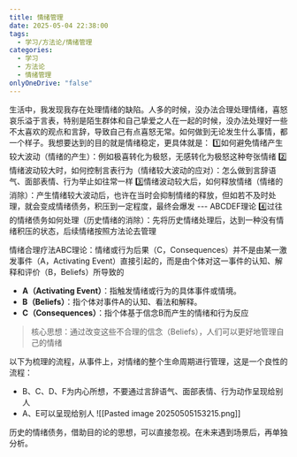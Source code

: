 ```yaml
---
title: 情绪管理
date: 2025-05-04 22:38:00
tags:
  - 学习/方法论/情绪管理
categories:
  - 学习
  - 方法论
  - 情绪管理
onlyOneDrive: "false"
---
```

生活中，我发现我存在处理情绪的缺陷。人多的时候，没办法合理处理情绪，喜怒哀乐溢于言表，特别是陌生群体和自己挚爱之人在一起的时候，没办法处理好一些不太喜欢的观点和言辞，导致自己有点喜怒无常。如何做到无论发生什么事情，都一个样子。我想要达到的目的就是情绪稳定，更具体就是：
1️⃣如何避免情绪产生较大波动（情绪的产生）：例如极喜转化为极怒，无感转化为极怒这种夸张情绪
2️⃣情绪波动较大时，如何控制言表行为（情绪较大波动的应对）：怎么做到言辞语气、面部表情、行为举止如往常一样
3️⃣情绪波动较大后，如何释放情绪（情绪的消除）：产生情绪较大波动后，也许在当时会抑制情绪的释放，但如若不及时处理，就会变成情绪债务，积压到一定程度，最终会爆发 --- ABCDEF理论
4️⃣过往的情绪债务如何处理（历史情绪的消除）：先将历史情绪处理后，达到一种没有情绪积压的状态，后续情绪按照方法论去管理

情绪合理疗法ABC理论：情绪或行为后果（C，Consequences）并不是由某一激发事件（A，Activating Event）直接引起的，而是由个体对这一事件的认知、解释和评价（B，Beliefs）所导致的
- **A（Activating Event）**：指触发情绪或行为的具体事件或情境。
- **B（Beliefs）**：指个体对事件A的认知、看法和解释。
- **C（Consequences）**：指个体基于信念B而产生的情绪和行为反应

>核心思想：通过改变这些不合理的信念（Beliefs），人们可以更好地管理自己的情绪


以下为梳理的流程，从事件上，对情绪的整个生命周期进行管理，这是一个良性的流程：
- B、C、D、F为内心所想，不要通过言辞语气、面部表情、行为动作呈现给别人
- A、E可以呈现给别人
![[Pasted image 20250505153215.png]]

历史的情绪债务，借助目的论的思想，可以直接忽视。在未来遇到场景后，再单独分析。

